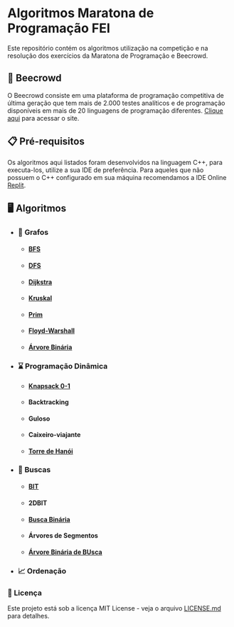 # Algoritmos Maratona de Programação FEI

Este repositório contém os algoritmos utilização na competição e na resolução dos exercícios da Maratona de Programação e Beecrowd.

## 🐝 Beecrowd

O Beecrowd consiste em uma plataforma de programação competitiva de última geração que tem mais de 2.000 testes analíticos e de programação disponíveis em mais de 20 linguagens de programação diferentes. [Clique aqui](https://www.beecrowd.com.br/judge/pt/login) para acessar o site.

## 📋 Pré-requisitos
Os algoritmos aqui listados foram desenvolvidos na linguagem C++, para executa-los, utilize a sua IDE de preferência. Para aqueles que não possuem o C++ configurado em sua máquina recomendamos a IDE Online [Replit](https://replit.com/).

## 🖥️ Algoritmos


- ### 🌳 Grafos

    - #### [BFS](https://github.com/MaratonaFEI/Algoritmos/tree/main/BFS)

    - #### [DFS](https://github.com/MaratonaFEI/Algoritmos/tree/main/DFS)

    - #### [Dijkstra](https://github.com/MaratonaFEI/Algoritmos/tree/main/Dijkstra)

    - #### [Kruskal](https://github.com/MaratonaFEI/Algoritmos/tree/main/Kruskal)

    - #### [Prim](https://github.com/MaratonaFEI/Algoritmos/tree/main/Prim)

    - #### [Floyd-Warshall](https://github.com/MaratonaFEI/Algoritmos/tree/main/Floyd-Warshall)

    - #### [Árvore Binária](https://github.com/MaratonaFEI/Algoritmos/tree/main/Arvore%20Binaria)


- ### ⌛ Programação Dinâmica

    - #### [Knapsack 0-1](https://github.com/MaratonaFEI/Algoritmos/tree/main/Knapsack%200-1)
  
    - #### Backtracking

    - #### Guloso

    - #### Caixeiro-viajante

    - #### [Torre de Hanói](https://github.com/MaratonaFEI/Algoritmos/tree/main/Torre%20de%20Han%C3%B3i)


- ### 🔎 Buscas

    - #### [BIT](https://github.com/MaratonaFEI/Algoritmos/tree/main/BIT)

    - #### 2DBIT

    - #### [Busca Binária](https://github.com/MaratonaFEI/Algoritmos/tree/main/Busca%20Bin%C3%A1ria)

    - #### Árvores de Segmentos

    - #### [Árvore Binária de BUsca](https://github.com/MaratonaFEI/Algoritmos/tree/main/Arvore%20Binaria)
    

- ### 📈 Ordenação 

### 📄 Licença

Este projeto está sob a licença MIT License - veja o arquivo [LICENSE.md](https://github.com/MaratonaFEI/Algoritmos/blob/main/LICENSE) para detalhes.
